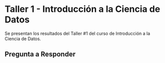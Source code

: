 # Taller 1 - Introducción a la Ciencia de Datos
Se presentan los resultados del Taller #1 del curso de Introducción a la Ciencia de Datos.

## Pregunta a Responder

